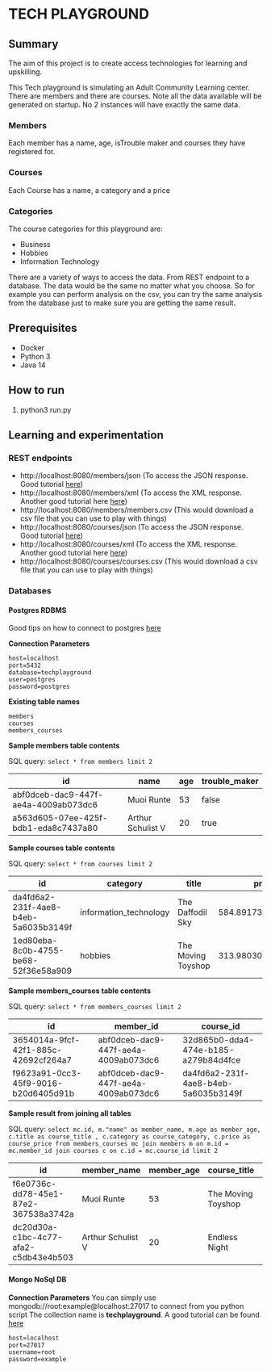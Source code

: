 # TECH PLAYGROUND

## Summary
The aim of this project is to create access technologies for learning and upskilling.

This Tech playground is simulating an Adult Community Learning center. There are members and there are courses.
Note all the data available will be generated on startup. No 2 instances will have exactly the same data.

### Members
Each member has a name, age, isTrouble maker and courses they have registered for.
### Courses
Each Course has a name, a category and a price
### Categories
The course categories for this playground are:
- Business
- Hobbies
- Information Technology

There are a variety of ways to access the data. From REST endpoint to a database. The data would be the same no matter 
what you choose. So for example you can perform analysis on the csv, you can try the same analysis from the database just to make sure you are getting the same result.

## Prerequisites
-   Docker
-   Python 3
-   Java 14

## How to run
1. python3 run.py

## Learning and experimentation
### REST endpoints
- http://localhost:8080/members/json (To access the JSON response. Good tutorial [here](https://towardsdatascience.com/restful-apis-in-python-121d3763a0e4))
- http://localhost:8080/members/xml  (To access the XML response. Another good tutorial here [here](https://realpython.com/api-integration-in-python/))
- http://localhost:8080/members/members.csv (This would download a csv file that you can use to play with things)
- http://localhost:8080/courses/json (To access the JSON response. Good tutorial [here](https://towardsdatascience.com/restful-apis-in-python-121d3763a0e4))
- http://localhost:8080/courses/xml  (To access the XML response. Another good tutorial here [here](https://realpython.com/api-integration-in-python/))
- http://localhost:8080/courses/courses.csv (This would download a csv file that you can use to play with things)

### Databases
#### Postgres RDBMS 
Good tips on how to connect to postgres [here](https://www.postgresqltutorial.com/postgresql-python/connect/)

**Connection Parameters**

    host=localhost
    port=5432
    database=techplayground
    user=postgres
    password=postgres

**Existing table names**

    members
    courses
    members_courses

**Sample members table contents**

SQL query: `select * from members limit 2`

|id|name|age|trouble_maker|
|--|----|---|-------------|
|abf0dceb-dac9-447f-ae4a-4009ab073dc6|Muoi Runte|53|false|
|a563d605-07ee-425f-bdb1-eda8c7437a80|Arthur Schulist V|20|true|

**Sample courses table contents**

SQL query: `select * from courses limit 2`

|id|category|title|price|
|--|--------|-----|-----|
|da4fd6a2-231f-4ae8-b4eb-5a6035b3149f|information_technology|The Daffodil Sky|584.8917389682547|
|1ed80eba-8c0b-4755-be68-52f36e58a909|hobbies|The Moving Toyshop|313.98030200388564|

**Sample members_courses table contents**

SQL query: `select * from members_courses limit 2`

|id|member_id|course_id|
|--|---------|---------|
|3654014a-9fcf-42f1-885c-42692cf264a7|abf0dceb-dac9-447f-ae4a-4009ab073dc6|32d865b0-dda4-474e-b185-a279b84d4fce|
|f9623a91-0cc3-45f9-9016-b20d6405d91b|abf0dceb-dac9-447f-ae4a-4009ab073dc6|da4fd6a2-231f-4ae8-b4eb-5a6035b3149f|

**Sample result from joining all tables**

SQL query: `select mc.id, m."name" as member_name, m.age as member_age, c.title as course_title , c.category as course_category, c.price as course_price from members_courses mc join members m on m.id = mc.member_id join courses c on c.id = mc.course_id limit 2`

|id|member_name|member_age|course_title|course_category|course_price|
|--|-----------|----------|------------|---------------|------------|
|f6e0736c-dd78-45e1-87e2-367538a3742a|Muoi Runte|53|The Moving Toyshop|hobbies|313.98030200388564|
|dc20d30a-c1bc-4c77-afa2-c5db43e4b503|Arthur Schulist V|20|Endless Night|information_technology|881.3140564668872|

#### Mongo NoSql DB
**Connection Parameters**
You can simply use mongodb://root:example@localhost:27017 to connect from you python script
The collection name is **techplayground**. A good tutorial can be found [here](https://realpython.com/introduction-to-mongodb-and-python/#using-mongodb-with-python-and-pymongo)

    host=localhost
    port=27017
    username=root
    password=example


